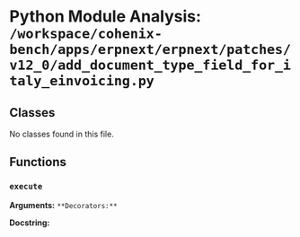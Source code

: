 # Python Module Analysis: `/workspace/cohenix-bench/apps/erpnext/erpnext/patches/v12_0/add_document_type_field_for_italy_einvoicing.py`

## Classes

No classes found in this file.


## Functions

### `execute`
**Arguments:** ``
**Decorators:** ``

**Docstring:**
```

```

